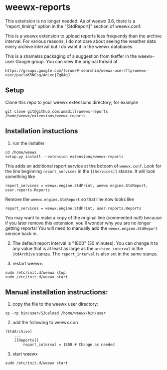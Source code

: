 # weewx-reports

This extension is no longer needed. As of weewx 3.6, there is a "report_timing"
option in the "[StdReport]" section of weewx.conf.

This is a weewx extension to upload reports less frequently than the archive
interval. For various reasons, I do not care about seeing the weather
data every archive interval but I do want it in the weewx databases.

This is a shamelss packaging of a suggestion from tkeffer in the
weewx-user Google group. You can view the original thread at
```
https://groups.google.com/forum/#!searchin/weewx-user/ftp/weewx-user/paclaK5NCsg/AnLxcjZq8AgJ
```

## Setup

Clone this repo to your weewx extensions directory; for example

```
git clone git@github.com:wmadill/weewx-reports /home/weewx/extensions/weewx-reports
```

## Installation instuctions

1. run the installer

  ```
  cd /home/weewx
  setup.py install --extension extensions/weewx-reports
  ```

  This adds an additional report service at the botoom of
  `weewx.conf`. Look for the line beginning `report_services`
  in the `[[Services]]` stanze. It will look something like
  ```
  report_services = weewx.engine.StdPrint, weewx.engine.StdReport, user.reports.Reports
  ```

  Remove the `weewx.engine.StdReport` so that line now looks
  like
  ```
  report_services = weewx.engine.StdPrint, user.reports.Reports
  ```

  You may want to make a copy of the original line (commented out!) 
  because if you later remove this extension, you'll wonder why
  you are no longer getting reports! You will need to manually add
  the `weewx.engine.StdReport` service back in.

2. The default report interval is "1800" (30 minutes). You can change
it to any value that is at least as large as the `archive_interval` in
the `StdArchive` stanza.  The `report_interval` is also set in the
same stanza.

3. restart weewx:

  ```
  sudo /etc/init.d/weewx stop
  sudo /etc/init.d/weewx start
  ```

## Manual installation instructions:

1. copy the file to the weewx user directory:

  ```
  cp -rp bin/user/S3upload /home/weewx/bin/user
  ```

2. add the following to weewx.con

  ```
  [StdArchive]
      ...
      [[Reports]]
          report_interval = 1800 # Change as needed
  ```

3. start weewx

  ```
  sudo /etc/init.d/weewx start
  ```
